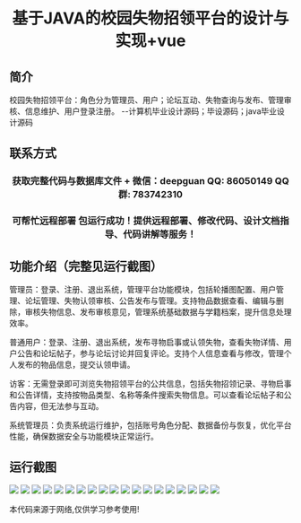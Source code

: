 <p><h1 align="center">基于JAVA的校园失物招领平台的设计与实现+vue</h1></p>

## 简介
校园失物招领平台：角色分为管理员、用户；论坛互动、失物查询与发布、管理审核、信息维护、用户登录注册。    --计算机毕业设计源码；毕设源码；java毕业设计源码


## 联系方式
<p><h3 align="center">获取完整代码与数据库文件 + 微信：deepguan QQ: 86050149 QQ群: 783742310</h3></p>
<p><h3 align="center">可帮忙远程部署 包运行成功！提供远程部署、修改代码、设计文档指导、代码讲解等服务！</h3></p>

## 功能介绍（完整见运行截图）
管理员：登录、注册、退出系统，管理平台功能模块，包括轮播图配置、用户管理、论坛管理、失物认领审核、公告发布与管理。支持物品数据查看、编辑与删除，审核失物信息、发布审核意见，管理系统基础数据与学籍档案，提升信息处理效率。

普通用户：登录、注册、退出系统，发布寻物启事或认领失物，查看失物详情、用户公告和论坛帖子，参与论坛讨论并回复评论。支持个人信息查看与修改，管理个人发布的物品信息，提交认领申请。

访客：无需登录即可浏览失物招领平台的公共信息，包括失物招领记录、寻物启事和公告详情，支持按物品类型、名称等条件搜索失物信息。可以查看论坛帖子和公告内容，但无法参与互动。

系统管理员：负责系统运行维护，包括账号角色分配、数据备份与恢复，优化平台性能，确保数据安全与功能模块正常运行。


## 运行截图
![](https://bs-1329754181.cos.ap-shanghai.myqcloud.com/ssm/CampusLostAndFoundPlatform/img/001.jpg)
![](https://bs-1329754181.cos.ap-shanghai.myqcloud.com/ssm/CampusLostAndFoundPlatform/img/002.jpg)
![](https://bs-1329754181.cos.ap-shanghai.myqcloud.com/ssm/CampusLostAndFoundPlatform/img/003.jpg)
![](https://bs-1329754181.cos.ap-shanghai.myqcloud.com/ssm/CampusLostAndFoundPlatform/img/004.jpg)
![](https://bs-1329754181.cos.ap-shanghai.myqcloud.com/ssm/CampusLostAndFoundPlatform/img/005.jpg)
![](https://bs-1329754181.cos.ap-shanghai.myqcloud.com/ssm/CampusLostAndFoundPlatform/img/006.jpg)
![](https://bs-1329754181.cos.ap-shanghai.myqcloud.com/ssm/CampusLostAndFoundPlatform/img/007.jpg)
![](https://bs-1329754181.cos.ap-shanghai.myqcloud.com/ssm/CampusLostAndFoundPlatform/img/008.jpg)
![](https://bs-1329754181.cos.ap-shanghai.myqcloud.com/ssm/CampusLostAndFoundPlatform/img/009.jpg)
![](https://bs-1329754181.cos.ap-shanghai.myqcloud.com/ssm/CampusLostAndFoundPlatform/img/010.jpg)
![](https://bs-1329754181.cos.ap-shanghai.myqcloud.com/ssm/CampusLostAndFoundPlatform/img/011.jpg)
![](https://bs-1329754181.cos.ap-shanghai.myqcloud.com/ssm/CampusLostAndFoundPlatform/img/012.jpg)
![](https://bs-1329754181.cos.ap-shanghai.myqcloud.com/ssm/CampusLostAndFoundPlatform/img/013.jpg)
![](https://bs-1329754181.cos.ap-shanghai.myqcloud.com/ssm/CampusLostAndFoundPlatform/img/014.jpg)
![](https://bs-1329754181.cos.ap-shanghai.myqcloud.com/ssm/CampusLostAndFoundPlatform/img/015.jpg)
![](https://bs-1329754181.cos.ap-shanghai.myqcloud.com/ssm/CampusLostAndFoundPlatform/img/016.jpg)
![](https://bs-1329754181.cos.ap-shanghai.myqcloud.com/ssm/CampusLostAndFoundPlatform/img/017.jpg)
![](https://bs-1329754181.cos.ap-shanghai.myqcloud.com/ssm/CampusLostAndFoundPlatform/img/018.jpg)
![](https://bs-1329754181.cos.ap-shanghai.myqcloud.com/ssm/CampusLostAndFoundPlatform/img/019.jpg)

<p>本代码来源于网络,仅供学习参考使用!</p>
